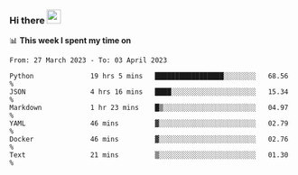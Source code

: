 ### Hi there <a href="https://www.gautamkrishnar.com/"><img src="https://media.giphy.com/media/hvRJCLFzcasrR4ia7z/giphy.gif" width="25px"></a>

📊 **This week I spent my time on**

<!--START_SECTION:waka-->

```text
From: 27 March 2023 - To: 03 April 2023

Python              19 hrs 5 mins   █████████████████░░░░░░░░   68.56 %
JSON                4 hrs 16 mins   ████░░░░░░░░░░░░░░░░░░░░░   15.34 %
Markdown            1 hr 23 mins    █▒░░░░░░░░░░░░░░░░░░░░░░░   04.97 %
YAML                46 mins         ▓░░░░░░░░░░░░░░░░░░░░░░░░   02.79 %
Docker              46 mins         ▓░░░░░░░░░░░░░░░░░░░░░░░░   02.76 %
Text                21 mins         ▒░░░░░░░░░░░░░░░░░░░░░░░░   01.30 %
```

<!--END_SECTION:waka-->
